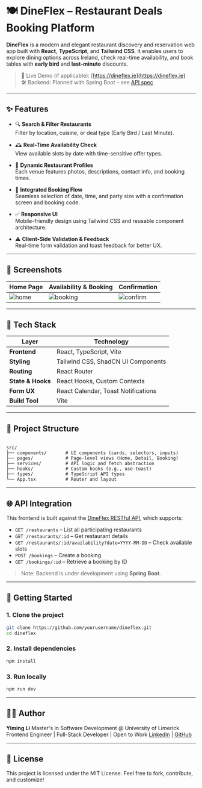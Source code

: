 # 🍽️ DineFlex – Restaurant Deals Booking Platform

**DineFlex** is a modern and elegant restaurant discovery and reservation web app built with **React**, **TypeScript**, and **Tailwind CSS**. It enables users to explore dining options across Ireland, check real-time availability, and book tables with **early bird** and **last-minute** discounts.

> 🔗 Live Demo (if applicable): [https://dineflex.ie](https://dineflex.ie)  
> 🛠 Backend: Planned with Spring Boot – see [API spec](#api-integration)

---

## ✨ Features

- 🔍 **Search & Filter Restaurants**  
  Filter by location, cuisine, or deal type (Early Bird / Last Minute).

- 🕰️ **Real-Time Availability Check**  
  View available slots by date with time-sensitive offer types.

- 📄 **Dynamic Restaurant Profiles**  
  Each venue features photos, descriptions, contact info, and booking times.

- 📅 **Integrated Booking Flow**  
  Seamless selection of date, time, and party size with a confirmation screen and booking code.

- ✅ **Responsive UI**  
  Mobile-friendly design using Tailwind CSS and reusable component architecture.

- ⚠️ **Client-Side Validation & Feedback**  
  Real-time form validation and toast feedback for better UX.

---

## 📸 Screenshots

| Home Page                                                                                | Availability & Booking                                                                      | Confirmation                                                                                |
| ---------------------------------------------------------------------------------------- | ------------------------------------------------------------------------------------------- | ------------------------------------------------------------------------------------------- |
| ![home](https://github.com/user-attachments/assets/33868920-a77d-4574-aad9-b15566b2f492) | ![booking](https://github.com/user-attachments/assets/20ee1d93-6016-4ff5-90b6-32a5364c8c12) | ![confirm](https://github.com/user-attachments/assets/72e30e97-de60-487b-ad4d-30d96320cee7) |

---

## 🧱 Tech Stack

| Layer             | Technology                          |
| ----------------- | ----------------------------------- |
| **Frontend**      | React, TypeScript, Vite             |
| **Styling**       | Tailwind CSS, ShadCN UI Components  |
| **Routing**       | React Router                        |
| **State & Hooks** | React Hooks, Custom Contexts        |
| **Form UX**       | React Calendar, Toast Notifications |
| **Build Tool**    | Vite                                |

---

## 🧩 Project Structure

```

src/
├── components/       # UI components (cards, selectors, inputs)
├── pages/            # Page-level views (Home, Detail, Booking)
├── services/         # API logic and fetch abstraction
├── hooks/            # Custom hooks (e.g., use-toast)
├── types/            # TypeScript API types
└── App.tsx           # Router and layout

```

---

## 🌐 API Integration

This frontend is built against the [DineFlex RESTful API](#), which supports:

- `GET /restaurants` – List all participating restaurants
- `GET /restaurants/:id` – Get restaurant details
- `GET /restaurants/:id/availability?date=YYYY-MM-DD` – Check available slots
- `POST /bookings` – Create a booking
- `GET /bookings/:id` – Retrieve a booking by ID

> Note: Backend is under development using **Spring Boot**.

---

## 🚀 Getting Started

### 1. Clone the project

```bash
git clone https://github.com/yourusername/dineflex.git
cd dineflex
```

### 2. Install dependencies

```bash
npm install
```

### 3. Run locally

```bash
npm run dev
```

---

## 👨‍💻 Author

**Yiming Li**
Master's in Software Development @ University of Limerick
Frontend Engineer | Full-Stack Developer | Open to Work
[LinkedIn](https://www.linkedin.com/in/yimingli233/) | [GitHub](https://github.com/Scavenger233)

---

## 📄 License

This project is licensed under the MIT License.
Feel free to fork, contribute, and customize!
